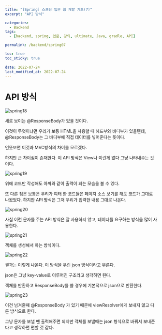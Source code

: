 ```yaml
---
title: "[Spring] 스프링 입문 웹 개발 기초(7)"
excerpt: "API 방식"

categories:
  - Backend
tags:
  - [backend, spring, 입문, 강의, ultimate, Java, gradle, API]

permalink: /backend/spring07

toc: true
toc_sticky: true
 
date: 2022-07-24
last_modified_at: 2022-07-24
---
```


# API 방식

![spring18](https://jsw6701.github.io/assets/images/posts_img/spring/18.png)

새로 보이는 @ResponseBody가 있을 것이다.

이것이 무엇이냐면 우리가 보통 HTML을 사용할 때 헤드부와 바디부가 있을텐데, @ResponseBody는 그 바디부에 직접 데이터를 넣어준다는 뜻이다.

언뜻보면 이것과 MVC방식의 차이를 모르겠다.

하지만 큰 차이점이 존재한다. 이 API 방식은 View나 이런게 없다 그냥 나타내주는 것이다.

![spring19](https://jsw6701.github.io/assets/images/posts_img/spring/19.png)

위에 코드만 작성해도 아까와 같이 출력이 되는 모습을 볼 수 있다.

또 다른 점은 보통은 우리가 여태 한 코드들은 페이지 소스 보기를 해도 코드가 그대로 나왔었다. 하지만 API 방식은 그저 우리가 입력한 내용 그대로 나온다.

![spring20](https://jsw6701.github.io/assets/images/posts_img/spring/20.png)

사실 이런 문자를 주는 API 방식은 잘 사용하지 않고, 데이터를 요구하는 방식을 많이 사용한다.

![spring21](https://jsw6701.github.io/assets/images/posts_img/spring/21.png)

객체를 생성해서 하는 방식이다.

![spring22](https://jsw6701.github.io/assets/images/posts_img/spring/22.png)

결과는 이렇게 나온다. 이 방식을 우린 json 방식이라고 부른다.

json은 그냥 key-value로 이루어진 구조라고 생각하면 된다.

객체를 반환하고 ResponseBody를 쓸 경우에 기본적으로 json으로 반환한다.

![spring23](https://jsw6701.github.io/assets/images/posts_img/spring/23.png)

이건 넘겨줄때 @ResponseBody 가 있기 때문에 viewResolver에게 보내지 않고 다른 방식으로 한다.

그냥 문자를 보낼 땐 출력해주면 되지만 객체를 보낼때는 json 형식으로 바꿔서 보내준다고 생각하면 편할 것 같다.